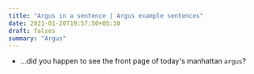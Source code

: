 ```yaml
---
title: "Argus in a sentence | Argus example sentences"
date: 2021-01-20T19:57:50+05:30
draft: falses
summary: "Argus"
---
```

- ...did you happen to see the front page of today's manhattan `argus`?
                 
